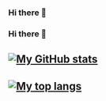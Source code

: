### Hi there 👋

### Hi there 👋

## [![My GitHub stats](https://github-readme-stats.vercel.app/api?username=galleon&show_icons=true&theme=dark&hide=stars&hide_title=true)](https://github.com/galleon)

## [![My top langs](https://github-readme-stats.vercel.app/api/top-langs/?username=galleon&layout=compact&theme=dark&hide_title=true)](https://github.com/galleon)

<!--
**Mizux/mizux** is a ✨ _special_ ✨ repository because its `README.md` (this file) appears on your GitHub profile.

Here are some ideas to get you started:

- 🔭 I’m currently working on ...
- 🌱 I’m currently learning ...
- 👯 I’m looking to collaborate on ...
- 🤔 I’m looking for help with ...
- 💬 Ask me about ...
- 📫 How to reach me: ...
- 😄 Pronouns: ...
- ⚡ Fun fact: ...
-->

<!--
**galleon/galleon** is a ✨ _special_ ✨ repository because its `README.md` (this file) appears on your GitHub profile.

Here are some ideas to get you started:

- 🔭 I’m currently working on ...
- 🌱 I’m currently learning ...
- 👯 I’m looking to collaborate on ...
- 🤔 I’m looking for help with ...
- 💬 Ask me about ...
- 📫 How to reach me: ...
- 😄 Pronouns: ...
- ⚡ Fun fact: ...
-->
